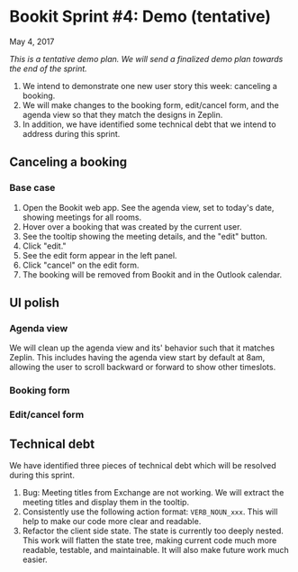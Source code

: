 # Bookit Sprint #4: Demo (tentative)
May 4, 2017

_This is a tentative demo plan. We will send a finalized demo plan towards the end of the sprint._

1) We intend to demonstrate one new user story this week: canceling a booking.
2) We will make changes to the booking form, edit/cancel form, and the agenda view so that they match the designs in Zeplin.
3) In addition, we have identified some technical debt that we intend to address during this sprint.

## Canceling a booking

### Base case
1) Open the Bookit web app. See the agenda view, set to today's date, showing meetings for all rooms.
2) Hover over a booking that was created by the current user.
3) See the tooltip showing the meeting details, and the "edit" button.
4) Click "edit."
5) See the edit form appear in the left panel.
6) Click "cancel" on the edit form.
6) The booking will be removed from Bookit and in the Outlook calendar.

## UI polish

### Agenda view
We will clean up the agenda view and its' behavior such that it matches Zeplin.
This includes having the agenda view start by default at 8am, allowing the user to scroll backward or forward to show other timeslots.

### Booking form

### Edit/cancel form

## Technical debt
We have identified three pieces of technical debt which will be resolved during this sprint.
1) Bug: Meeting titles from Exchange are not working. We will extract the meeting titles and display them in the tooltip.
2) Consistently use the following action format: `VERB_NOUN_xxx`. This will help to make our code more clear and readable.
3) Refactor the client side state. The state is currently too deeply nested. This work will flatten the state tree, making current code much more readable, testable, and maintainable. It will also make future work much easier.

